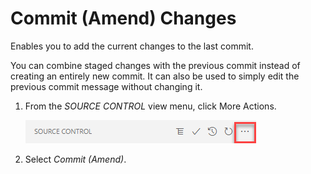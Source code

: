 <!-- loio460ff49ca14c478db4983df6f877d610 -->

# Commit \(Amend\) Changes

Enables you to add the current changes to the last commit.

You can combine staged changes with the previous commit instead of creating an entirely new commit. It can also be used to simply edit the previous commit message without changing it.

1.  From the *SOURCE CONTROL* view menu, click More Actions.

    ![More actions](images/Git_More_actions_01ef7aa.png)

2.  Select *Commit \(Amend\)*.

